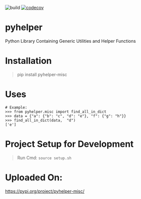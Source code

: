 ![build](https://github.com/shubhamraj2202/pyhelper/actions/workflows/github-actions.yml/badge.svg?event=push)
[![codecov](https://codecov.io/gh/shubhamraj2202/pyhelper/branch/main/graph/badge.svg?token=X9KIXXBOAV)](https://codecov.io/gh/shubhamraj2202/pyhelper)
# pyhelper
Python Library Containing Generic Utilities and Helper Functions


# Installation
> pip install pyhelper-misc


# Uses
```
# Example:
>>> from pyhelper.misc import find_all_in_dict
>>> data = {"a": {"b": "c", "d": "e"}, "f": {"g": "h"}}
>>> find_all_in_dict(data,  "d")
['e']
```

# Project Setup for Development
> Run Cmd: `source setup.sh`

# Uploaded On:
https://pypi.org/project/pyhelper-misc/
